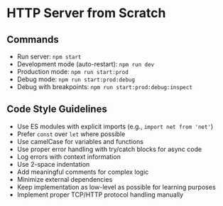 # HTTP Server from Scratch

## Commands
- Run server: `npm start`
- Development mode (auto-restart): `npm run dev`
- Production mode: `npm run start:prod`
- Debug mode: `npm run start:prod:debug`
- Debug with breakpoints: `npm run start:prod:debug:inspect`

## Code Style Guidelines
- Use ES modules with explicit imports (e.g., `import net from 'net'`)
- Prefer `const` over `let` where possible
- Use camelCase for variables and functions
- Use proper error handling with try/catch blocks for async code
- Log errors with context information
- Use 2-space indentation
- Add meaningful comments for complex logic
- Minimize external dependencies
- Keep implementation as low-level as possible for learning purposes
- Implement proper TCP/HTTP protocol handling manually